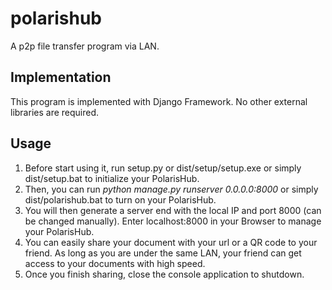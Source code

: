 # polarishub
A p2p file transfer program via LAN.

## Implementation
This program is implemented with Django Framework. No other external libraries are required.

## Usage
1. Before start using it, run setup.py or dist/setup/setup.exe or simply dist/setup.bat to initialize your PolarisHub.
2. Then, you can run *python manage.py runserver 0.0.0.0:8000* or simply dist/polarishub.bat to turn on your PolarisHub.
3. You will then generate a server end with the local IP and port 8000 (can be changed manually). Enter localhost:8000 in your Browser to manage your PolarisHub.
4. You can easily share your document with your url or a QR code to your friend. As long as you are under the same LAN, your friend can get access to your documents with high speed.
5. Once you finish sharing, close the console application to shutdown.
